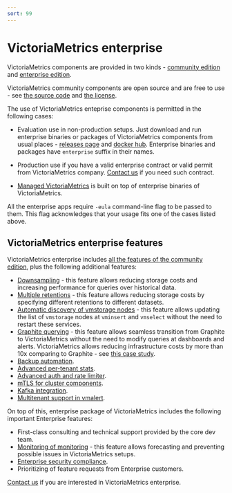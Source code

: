 ```yaml
---
sort: 99
---
```


# VictoriaMetrics enterprise

VictoriaMetrics components are provided in two kinds - [community edition](https://victoriametrics.com/products/open-source/)
and [enterprise edition](https://victoriametrics.com/products/enterprise/).

VictoriaMetrics community components are open source and are free to use - see [the source code](https://github.com/VictoriaMetrics/VictoriaMetrics/)
and [the license](https://github.com/VictoriaMetrics/VictoriaMetrics/blob/master/LICENSE).

The use of VictoriaMetrics enteprise components is permitted in the following cases:

- Evaluation use in non-production setups. Just download and run enterprise binaries or packages of VictoriaMetrics
  components from usual places - [releases page](https://github.com/VictoriaMetrics/VictoriaMetrics/releases) and [docker hub](https://hub.docker.com/u/victoriametrics).
  Enterprise binaries and packages have `enterprise` suffix in their names.

- Production use if you have a valid enterprise contract or valid permit from VictoriaMetrics company.
  [Contact us](mailto:info@victoriametrics.com) if you need such contract.

- [Managed VictoriaMetrics](https://docs.victoriametrics.com/managed_victoriametrics/) is built on top of enterprise binaries of VictoriaMetrics.

All the enterprise apps require `-eula` command-line flag to be passed to them. This flag acknowledges that your usage fits one of the cases listed above.

## VictoriaMetrics enterprise features

VictoriaMetrics enterprise includes [all the features of the community edition](https://docs.victoriametrics.com/#prominent-features),
plus the following additional features:

- [Downsampling](https://docs.victoriametrics.com/#downsampling) - this feature allows reducing storage costs
  and increasing performance for queries over historical data.
- [Multiple retentions](https://docs.victoriametrics.com/#retention-filters) - this feature allows reducing storage costs
  by specifying different retentions to different datasets.
- [Automatic discovery of vmstorage nodes](https://docs.victoriametrics.com/Cluster-VictoriaMetrics.html#automatic-vmstorage-discovery) -
  this feature allows updating the list of `vmstorage` nodes at `vminsert` and `vmselect` without the need to restart these services.
- [Graphite querying](https://docs.victoriametrics.com/#graphite-render-api-usage) - this feature allows seamless
  transition from Graphite to VictoriaMetrics without the need to modify queries at dashboards and alerts.
  VictoriaMetrics allows reducing infrastructure costs by more than 10x comparing to Graphite -
  see [this case study](https://docs.victoriametrics.com/CaseStudies.html#grammarly).
- [Backup automation](https://docs.victoriametrics.com/vmbackupmanager.html).
- [Advanced per-tenant stats](https://docs.victoriametrics.com/PerTenantStatistic.html).
- [Advanced auth and rate limiter](https://docs.victoriametrics.com/vmgateway.html).
- [mTLS for cluster components](https://docs.victoriametrics.com/Cluster-VictoriaMetrics.html#mtls-protection).
- [Kafka integration](https://docs.victoriametrics.com/vmagent.html#kafka-integration).
- [Multitenant support in vmalert](https://docs.victoriametrics.com/vmalert.html#multitenancy).

On top of this, enterprise package of VictoriaMetrics includes the following important Enterprise features:

- First-class consulting and technical support provided by the core dev team.
- [Monitoring of monitoring](https://victoriametrics.com/products/mom/) - this feature allows forecasting
  and preventing possible issues in VictoriaMetrics setups.
- [Enterprise security compliance](https://victoriametrics.com/security/).
- Prioritizing of feature requests from Enterprise customers.

[Contact us](mailto:info@victoriametrics.com) if you are interested in VictoriaMetrics enterprise.
